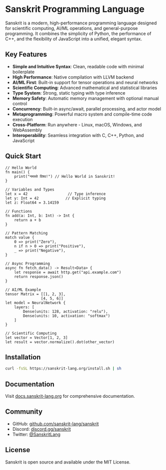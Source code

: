 # Sanskrit Programming Language

Sanskrit is a modern, high-performance programming language designed for scientific computing, AI/ML operations, and general-purpose programming. It combines the simplicity of Python, the performance of C++, and the flexibility of JavaScript into a unified, elegant syntax.

## Key Features

- **Simple and Intuitive Syntax**: Clean, readable code with minimal boilerplate
- **High Performance**: Native compilation with LLVM backend
- **AI/ML First**: Built-in support for tensor operations and neural networks
- **Scientific Computing**: Advanced mathematical and statistical libraries
- **Type System**: Strong, static typing with type inference
- **Memory Safety**: Automatic memory management with optional manual control
- **Concurrency**: Built-in async/await, parallel processing, and actor model
- **Metaprogramming**: Powerful macro system and compile-time code execution
- **Cross-Platform**: Run anywhere - Linux, macOS, Windows, and WebAssembly
- **Interoperability**: Seamless integration with C, C++, Python, and JavaScript

## Quick Start

```sanskrit
// Hello World
fn main() {
    print("नमस्ते विश्व!") // Hello World in Sanskrit!
}

// Variables and Types
let x = 42                  // Type inference
let y: Int = 42            // Explicit typing
let z: Float64 = 3.14159

// Functions
fn add(a: Int, b: Int) -> Int {
    return a + b
}

// Pattern Matching
match value {
    0 => print("Zero"),
    n if n > 0 => print("Positive"),
    _ => print("Negative"),
}

// Async Programming
async fn fetch_data() -> Result<Data> {
    let response = await http.get("api.example.com")
    return response.json()
}

// AI/ML Example
tensor Matrix = [[1, 2, 3],
                [4, 5, 6]]
let model = NeuralNetwork {
    layers: [
        Dense(units: 128, activation: "relu"),
        Dense(units: 10, activation: "softmax")
    ]
}

// Scientific Computing
let vector = Vector[1, 2, 3]
let result = vector.normalize().dot(other_vector)
```

## Installation

```bash
curl -fsSL https://sanskrit-lang.org/install.sh | sh
```

## Documentation

Visit [docs.sanskrit-lang.org](https://docs.sanskrit-lang.org) for comprehensive documentation.

## Community

- GitHub: [github.com/sanskrit-lang/sanskrit](https://github.com/sanskrit-lang/sanskrit)
- Discord: [discord.gg/sanskrit](https://discord.gg/sanskrit)
- Twitter: [@SanskritLang](https://twitter.com/SanskritLang)

## License

Sanskrit is open source and available under the MIT License.
